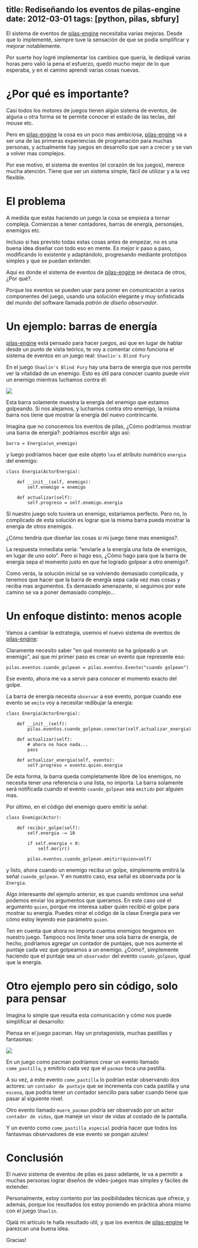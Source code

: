 title: Rediseñando los eventos de pilas-engine
date: 2012-03-01
tags: [python, pilas, sbfury]
---

El sistema de eventos de [pilas-engine] necesitaba
varias mejoras. Desde que lo implementé, siempre tuve
la sensación de que se podía simplificar y mejorar
notablemente.

Por suerte hoy logré implementar los cambios que quería,
le dediqué varias horas pero valió la pena el esfuerzo, quedó
mucho mejor de lo que esperaba, y en el camino aprendí varias cosas
nuevas.

# ¿Por qué es importante?

Casi todos los motores de juegos tienen algún sistema de eventos,
de alguna u otra forma se te permite conocer el estado de las
teclas, del mouse etc.

Pero en [pilas-engine] la cosa es un poco mas ambiciosa, [pilas-engine]
va a ser una de las primeras experiencias de programación para
muchas personas, y actualmente hay juegos en desarrollo que van
a crecer y se van a volver mas complejos.

Por ese motivo, el sistema de eventos (el corazón de los juegos), merece
mucha atención. Tiene que ser un sistema simple, fácil de utilizar y a
la vez flexible.

# El problema

A medida que estás haciendo un juego la cosa se empieza a tornar
compleja. Comienzas a tener contadores, barras de energía, personajes, enemigos etc.

Incluso si has previsto todas estas cosas antes de empezar, no es
una buena idea diseñar con todo eso en mente. Es mejor ir paso a paso, modificando
lo existente y adaptándolo, progresando mediante prototipos simples y que se 
puedan extender.

Aquí es donde el sistema de eventos de [pilas-engine] se destaca
de otros, ¿Por qué?.

Porque los eventos se pueden usar para poner en comunicación a
varios componentes del juego, usando una solución elegante y
muy sofisticada del mundo del software llamada *patrón de diseño observador*.

# Un ejemplo: barras de energía

[pilas-engine] está pensado para hacer juegos, así que en lugar de
hablar desde un punto de vista teórico, te voy a comentar cómo
funciona el sistema de eventos en un juego real: ``Shaolin's Blind Fury``

En el juego ``Shaolin's Blind Fury`` hay una barra de energía que
nos permite ver la vitalidad de un enemigo. Esto es útil para conocer
cuanto puede vivir un enemigo mientras luchamos contra él:

![](/images/eventos/barra.jpg)

Esta barra solamente muestra la energía del enemigo que estamos
golpeando. Si nos alejamos, y luchamos contra otro enemigo, la misma
barra nos tiene que mostrar la energía del nuevo contrincante.

Imagina que no conocemos los eventos de pilas, ¿Cómo podríamos mostrar
una barra de energia?: podríamos escribir algo así:

    barra = Energia(un_enemigo)

y luego podríamos hacer que este objeto ``lea`` el atributo
numérico ``energia`` del enemigo:

    class Energia(ActorEnergia):

        def __init__(self, enemigo):
            self.enemigo = enemigo

        def actualizar(self):
            self.progreso = self.enemigo.energia


Si nuestro juego solo tuviera un enemigo, estaríamos perfecto. Pero no, lo
complicado de esta solución es lograr que la misma barra pueda
mostrar la energía de otros enemigos.

¿Cómo tendría que diseñar las cosas si mi juego tiene mas enemigos?.

La respuesta inmediata sería: "enviarle a la energía una lista de enemigos, 
en lugar de uno solo". Pero si hago eso, ¿Cómo hago para que la barra
de energía sepa el momento justo en que he logrado golpear a otro enemigo?.

Como verás, la solución inicial se va volviendo demasiado complicada, y
tenemos que hacer que la barra de energía sepa cada vez mas cosas
y reciba mas argumentos. Es demasiado amenazante, si seguimos por
este camino se va a poner demasiado complejo...


# Un enfoque distinto: menos acople

Vamos a cambiar la estrategia, usemos el nuevo sistema de eventos
de [pilas-engine]:

Claramente necesito saber "en qué momento se ha golpeado a un enemigo", así
que mi primer paso es crear un evento que represente eso:

    pilas.eventos.cuando_golpean = pilas.eventos.Evento("cuando golpean")

Ese evento, ahora me va a servir para conocer el momento exacto del
golpe.

La barra de energía necesita ``observar`` a ese evento, porque cuando
ese evento se ``emita`` voy a necesitar redibujar la energía:

    class Energia(ActorEnergia):

        def __init__(self):
            pilas.eventos.cuando_golpean.conectar(self.actualizar_energia)

        def actualizar(self):
            # ahora no hace nada...
            pass

        def actualizar_energia(self, evento):
            self.progreso = evento.quien.energia

De esta forma, la barra queda completamente libre de los enemigos, no
necesita tener una referencia o una lista, no importa. La
barra solamente será notificada cuando el evento ``cuando_golpean`` sea
``emitido`` por alguien mas.

Por último, en el código del enemigo quero emitir la señal:

    class Enemigo(Actor):
        
        def recibir_golpe(self):
            self.energia -= 10

            if self.energia < 0:
                self.morir()

            pilas.eventos.cuando_golpean.emitir(quien=self)

y listo, ahora cuando un enemigo reciba un golpe, simplemente
emitirá la señal ``cuando_golpean``. Y en nuestro caso, esa señal
es observada por la ``Energia``.

Algo interesante del ejemplo anterior, es que cuando emitimos
una señal podemos enviar los argumentos que queramos. En este caso usé el
argumento ``quien``, porque me interesa saber quién recibió el golpe para
mostrar su energía. Puedes mirar el código de la clase Energia para ver cómo estoy
leyendo ese parámetro ``quien``.

Ten en cuenta que ahora no importa cuantos enemigos tengamos en
nuestro juego. Tampoco nos limita tener una sola barra de energía, de hecho,
podríamos agregar un contador de puntajes, que nos aumente el puntaje
cada vez que golpeamos a un enemigo. ¿Cómo?, simplemente haciendo que
el puntaje sea un ``observador`` del evento ``cuando_golpean``, igual que
la energía.

# Otro ejemplo pero sin código, solo para pensar

Imagina lo simple que resulta esta comunicación y cómo nos
puede simplificar el desarrollo:

Piensa en el juego pacman. Hay un protagonista, muchas pastillas y fantasmas:

![](/images/eventos/pacman.jpg)

En un juego como pacman podríamos crear un evento llamado ``come_pastilla``,
y emitirlo cada vez que el ``pacman`` toca una pastilla.

A su vez, a este evento ``come_pastilla`` lo podrían estar observando dos
actores: un ``contador de puntaje`` que se incrementa con cada pastilla y
una ``escena``, que podría tener un contador sencillo para saber cuando
tiene que pasar al siguiente nivel.

Otro evento llamado ``muere_pacman`` podría ser observado por un actor 
``contador de vidas``, que maneje un visor de vidas al costado de la pantalla.

Y un evento como ``come_pastilla_especial`` podría hacer que todos los
fantasmas observadores de ese evento se pongan azules!



# Conclusión

El nuevo sistema de eventos de pilas es paso adelante, le
va a permitir a muchas personas lograr diseños de video-juegos
mas simples y fáciles de extender.


Personalmente, estoy contento por las posibilidades técnicas
que ofrece, y además, porque los resultados los estoy
poniendo en práctica ahora mismo con el juego ``Shaolin``.

Ojalá mi artículo te halla resultado útil, y que los eventos
de [pilas-engine] te parezcan una buena idea.

Gracias!


[pilas-engine]: http://www.pilas-engine.com.ar


